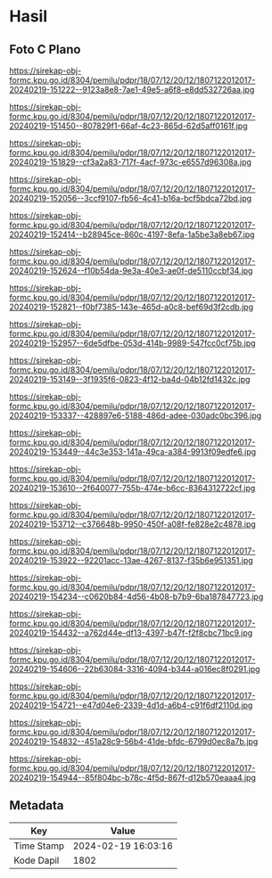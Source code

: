 # Hasil

## Foto C Plano

https://sirekap-obj-formc.kpu.go.id/8304/pemilu/pdpr/18/07/12/20/12/1807122012017-20240219-151222--9123a8e8-7ae1-49e5-a6f8-e8dd532726aa.jpg

https://sirekap-obj-formc.kpu.go.id/8304/pemilu/pdpr/18/07/12/20/12/1807122012017-20240219-151450--807829f1-66af-4c23-865d-62d5aff0161f.jpg

https://sirekap-obj-formc.kpu.go.id/8304/pemilu/pdpr/18/07/12/20/12/1807122012017-20240219-151829--cf3a2a83-717f-4acf-973c-e6557d96308a.jpg

https://sirekap-obj-formc.kpu.go.id/8304/pemilu/pdpr/18/07/12/20/12/1807122012017-20240219-152056--3ccf9107-fb56-4c41-b16a-bcf5bdca72bd.jpg

https://sirekap-obj-formc.kpu.go.id/8304/pemilu/pdpr/18/07/12/20/12/1807122012017-20240219-152414--b28945ce-860c-4197-8efa-1a5be3a8eb67.jpg

https://sirekap-obj-formc.kpu.go.id/8304/pemilu/pdpr/18/07/12/20/12/1807122012017-20240219-152624--f10b54da-9e3a-40e3-ae0f-de5110ccbf34.jpg

https://sirekap-obj-formc.kpu.go.id/8304/pemilu/pdpr/18/07/12/20/12/1807122012017-20240219-152821--f0bf7385-143e-465d-a0c8-bef69d3f2cdb.jpg

https://sirekap-obj-formc.kpu.go.id/8304/pemilu/pdpr/18/07/12/20/12/1807122012017-20240219-152957--6de5dfbe-053d-414b-9989-547fcc0cf75b.jpg

https://sirekap-obj-formc.kpu.go.id/8304/pemilu/pdpr/18/07/12/20/12/1807122012017-20240219-153149--3f1935f6-0823-4f12-ba4d-04b12fd1432c.jpg

https://sirekap-obj-formc.kpu.go.id/8304/pemilu/pdpr/18/07/12/20/12/1807122012017-20240219-153337--428897e6-5188-486d-adee-030adc0bc396.jpg

https://sirekap-obj-formc.kpu.go.id/8304/pemilu/pdpr/18/07/12/20/12/1807122012017-20240219-153449--44c3e353-141a-49ca-a384-9913f09edfe6.jpg

https://sirekap-obj-formc.kpu.go.id/8304/pemilu/pdpr/18/07/12/20/12/1807122012017-20240219-153610--2f640077-755b-474e-b6cc-8364312722cf.jpg

https://sirekap-obj-formc.kpu.go.id/8304/pemilu/pdpr/18/07/12/20/12/1807122012017-20240219-153712--c376648b-9950-450f-a08f-fe828e2c4878.jpg

https://sirekap-obj-formc.kpu.go.id/8304/pemilu/pdpr/18/07/12/20/12/1807122012017-20240219-153922--92201acc-13ae-4267-8137-f35b6e951351.jpg

https://sirekap-obj-formc.kpu.go.id/8304/pemilu/pdpr/18/07/12/20/12/1807122012017-20240219-154234--c0620b84-4d56-4b08-b7b9-6ba187847723.jpg

https://sirekap-obj-formc.kpu.go.id/8304/pemilu/pdpr/18/07/12/20/12/1807122012017-20240219-154432--a762d44e-df13-4397-b47f-f2f8cbc71bc9.jpg

https://sirekap-obj-formc.kpu.go.id/8304/pemilu/pdpr/18/07/12/20/12/1807122012017-20240219-154606--22b63084-3316-4094-b344-a016ec8f0291.jpg

https://sirekap-obj-formc.kpu.go.id/8304/pemilu/pdpr/18/07/12/20/12/1807122012017-20240219-154721--e47d04e6-2339-4d1d-a6b4-c91f6df2110d.jpg

https://sirekap-obj-formc.kpu.go.id/8304/pemilu/pdpr/18/07/12/20/12/1807122012017-20240219-154832--451a28c9-56b4-41de-bfdc-6799d0ec8a7b.jpg

https://sirekap-obj-formc.kpu.go.id/8304/pemilu/pdpr/18/07/12/20/12/1807122012017-20240219-154944--85f804bc-b78c-4f5d-867f-d12b570eaaa4.jpg


## Metadata

| Key        | Value               |
| ---------- | ------------------- |
| Time Stamp | 2024-02-19 16:03:16 |
| Kode Dapil | 1802                |



